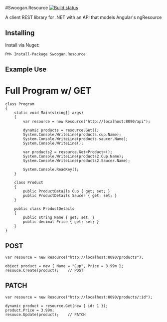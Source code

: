 #Swoogan.Resource
[![Build status](https://ci.appveyor.com/api/projects/status/q08he4xtsn33d2xx?svg=true)](https://ci.appveyor.com/project/Swoogan/swoogan-resource)

A client REST library for .NET with an API that models Angular's ngResource

## Installing

Install via Nuget:

    PM> Install-Package Swoogan.Resource

## Example Use

# Full Program w/ GET

	class Program
	{
		static void Main(string[] args)
		{
			var resource = new Resource("http://localhost:8090/api");

			dynamic products = resource.Get();
			System.Console.WriteLine(products.cup.Name);
			System.Console.WriteLine(products.saucer.Name);
			System.Console.WriteLine();

			var products2 = resource.Get<Product>();
			System.Console.WriteLine(products2.Cup.Name);
			System.Console.WriteLine(products2.Saucer.Name);

			System.Console.ReadKey();
		}
		
		class Product
		{
			public ProductDetails Cup { get; set; }
			public ProductDetails Saucer { get; set; }
		}

		public class ProductDetails
		{
			public string Name { get; set; }
			public decimal Price { get; set; }
		}
	}
	
## POST

	var resource = new Resource("http://localhost:8090/products");
	
	object product = new { Name = "Cup", Price = 3.99m };
	resouce.Create(product); 	// POST

## PATCH
	var resource = new Resource("http://localhost:8090/products/:id");

	dynamic product = resource.Get(new { id: 1 });
	product.Price = 3.99m;
	resouce.Update(product); 	// PATCH
	
	
		